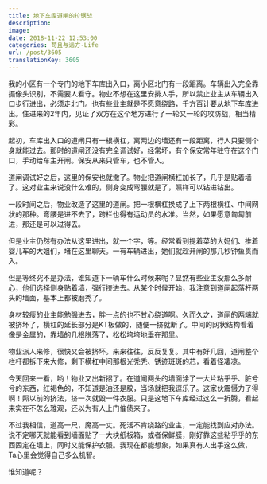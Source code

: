 ```yaml
---
title: 地下车库道闸的拉锯战
description: 
image: 
date: 2018-11-22 12:53:00
categories: 苟且与远方-Life
url: /post/3605
translationKey: 3605
---
```


我的小区有一个专门的地下车库出入口，离小区北门有一段距离。车辆出入完全靠摄像头识别，不需要人看守。物业不想在这里安排人手，所以禁止业主从车辆出入口步行进出，必须走北门。也有些业主就是不愿意绕路，千方百计要从地下车库进出。住进来的2年内，见证了双方在这个地方进行了一轮又一轮的攻防战，相当精彩。

起初，车库出入口的道闸只有一根横杠，离两边的墙还有一段距离，行人只要侧个身就能过去。那时的道闸还没有完全调试好，经常坏，有个保安常年驻守在这个门口，手动给车主开闸。保安从来只管车，也不管人。

道闸调试好之后，这里的保安也就撤了。物业把道闸横杠加长了，几乎是贴着墙了。这对业主来说没什么难的，侧身变成弯腰就是了，照样可以钻进钻出。

一段时间之后，物业改造了这里的道闸。把一根横杠换成了上下两根横杠、中间网状的那种。弯腰是进不去了，跨栏也得有运动员的水准。当然，如果愿意匍匐前进，那还是可以过得去。

但是业主仍然有办法从这里进出，就一个字，等。经常看到提着菜的大妈们、推着婴儿车的大姐们，堵在这里聊天。一有车辆进出，她们就趁开闸的那几秒钟鱼贯而入。

但是等终究不是办法，谁知道下一辆车什么时候来呢？显然有些业主没那么多耐心，他们选择侧身贴着墙，强行挤进去。从某个时候开始，我注意到道闸起落杆两头的墙面，基本上都被磨秃了。

身材较瘦的业主能勉强进去，胖一点的也不甘心绕道啊。久而久之，道闸的两端就被挤坏了，横杠的延长部分是KT板做的，随便一挤就断了。中间的网状结构看着像是金属的，靠墙的几根脱落了，松松垮垮地垂在那里。

物业派人来修，很快又会被挤坏。来来往往，反反复复。其中有好几回，道闸整个栏杆都拆下来大修，剩下横杠中间那根光秃秃、锈迹斑斑的芯，看着怪凄凉。

今天回来一看，哟！物业又出新招了。在道闸两头的墙面涂了一大片粘乎乎、脏兮兮的东西，红褐色的，不知道是油还是胶，当场就把我逗乐了。这家伙震慑力了得啊！照以前的挤法，挤一次就毁一件衣服。只是这地下车库经过这么一折腾，看起来实在不怎么雅观，还以为有人上门催债来了。

不过我相信，道高一尺，魔高一丈。死活不肯绕路的业主，一定能找到应对办法。说不定哪天就能看到墙面贴了一大块纸板箱，或者保鲜膜，刚好靠这些粘乎乎的东西固定在墙上，同时又能保护衣服。我现在都能想象，如果真有人出手这么做，Ta心里会觉得自己多么机智。

谁知道呢？
